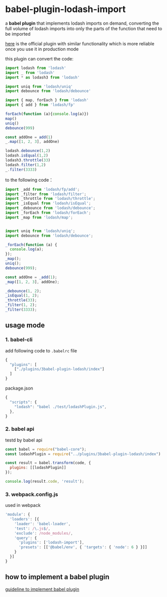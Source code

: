 # babel-plugin-lodash-import

a **babel plugin** that implements lodash imports on demand, converting the full volume of lodash imports into only the parts of the function that need to be imported

[here](https://www.npmjs.com/package/babel-plugin-lodash) is the official plugin with similar functionality which is more reliable once you use it in production mode

this plugin can convert the code:

```js
import lodash from 'lodash'
import _ from 'lodash'
import * as lodash3 from 'lodash'

import uniq from 'lodash/uniq'
import debounce from 'lodash/debounce'

import { map, forEach } from 'lodash'
import { add } from 'lodash/fp'

forEach(function (a){console.log(a)})
map()
uniq()
debounce(999)

const addOne = add(1)
_.map([1, 2, 3], addOne)

lodash.debounce(1,2)
lodash.isEqual(1,2)
lodash3.throttle(33)
lodash.filter(1,2)
_.filter(3333)
```

to the following code：

```js
import _add from 'lodash/fp/add';
import _filter from 'lodash/filter';
import _throttle from 'lodash/throttle';
import _isEqual from 'lodash/isEqual';
import _debounce from 'lodash/debounce';
import _forEach from 'lodash/forEach';
import _map from 'lodash/map';


import uniq from 'lodash/uniq';
import debounce from 'lodash/debounce';

_forEach(function (a) {
  console.log(a);
});
_map();
uniq();
debounce(999);

const addOne = _add(1);
_map([1, 2, 3], addOne);

_debounce(1, 2);
_isEqual(1, 2);
_throttle(33);
_filter(1, 2);
_filter(3333);
```

## usage mode

### 1. babel-cli

add following code to `.babelrc` file

```js
{
  "plugins": [
    ["./plugins/3babel-plugin-lodash/index"]
  ]
}
```

package.json

```js
{
  "scripts": {
    "lodash": "babel ./test/lodashPlugin.js",
  },
}
```

### 2. babel api

testd by babel api

```js
const babel = require("babel-core");
const lodashPlugin = require("../plugins/3babel-plugin-lodash/index")

const result = babel.transform(code, {
  plugins: [[lodashPlugin]]
});

console.log(result.code, 'result');
```

### 3. webpack.config.js

used in webpack

```js
'module': {
  'loaders': [{
    'loader': 'babel-loader',
    'test': /\.js$/,
    'exclude': /node_modules/,
    'query': {
      'plugins': ['lodash-import'],
      'presets': [['@babel/env', { 'targets': { 'node': 6 } }]]
    }
  }]
}
```

## how to implement a babel plugin

[guideline to implement babel plugin](https://github.com/MinjieChang/myBlog/issues/35)